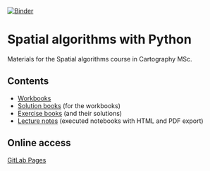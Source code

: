 [![Binder](https://mybinder.org/badge_logo.svg)](https://mybinder.org/v2/git/https%3A%2F%2Fgitlab.inf.elte.hu%2Fmate%2Fspatial-algorithms.git/master)

# Spatial algorithms with Python
Materials for the Spatial algorithms course in Cartography MSc.

## Contents
 - [Workbooks](workbooks/README.md)
 - [Solution books](solutions/README.md) (for the workbooks)
 - [Exercise books](exercises/README.md) (and their solutions)
 - [Lecture notes](book/README.md) (executed notebooks with HTML and PDF export)
 
## Online access
[GitLab Pages](http://mate.elte.gitlab-pages.hu/spatial-algorithms/)

